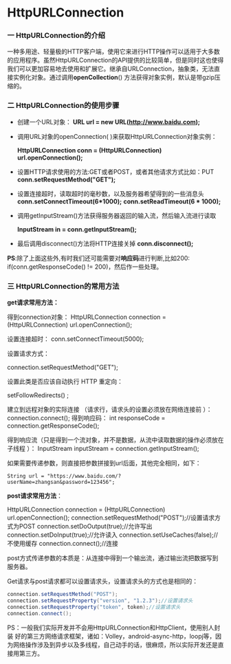 # HttpURLConnection

### 一 HttpURLConnection的介绍

一种多用途、轻量极的HTTP客户端，使用它来进行HTTP操作可以适用于大多数的应用程序。虽然HttpURLConnection的API提供的比较简单，但是同时这也使得我们可以更加容易地去使用和扩展它。继承自URLConnection，抽象类，无法直接实例化对象。通过调用**openCollection**() 方法获得对象实例，默认是带gzip压缩的。

### 二 HttpURLConnection的使用步骤 

- 创建一个URL对象： **URL url = new URL(http://www.baidu.com);**

- 调用URL对象的openConnection( )来获取HttpURLConnection对象实例： 

  **HttpURLConnection conn = (HttpURLConnection) url.openConnection();**

- 设置HTTP请求使用的方法:GET或者POST，或者其他请求方式比如：PUT **conn.setRequestMethod("GET");**

- 设置连接超时，读取超时的毫秒数，以及服务器希望得到的一些消息头 **conn.setConnectTimeout(6\*1000);** **conn.setReadTimeout(6 \* 1000);**

- 调用getInputStream()方法获得服务器返回的输入流，然后输入流进行读取

   **InputStream in = conn.getInputStream();**

- 最后调用disconnect()方法将HTTP连接关掉 **conn.disconnect();**

**PS**:除了上面这些外,有时我们还可能需要对**响应码**进行判断,比如200: if(conn.getResponseCode() != 200)，然后作一些处理。

### 三 HttpURLConnection的常用方法

**get请求常用方法：**

得到connection对象：
HttpURLConnection connection = (HttpURLConnection) url.openConnection();

设置连接超时：
conn.setConnectTimeout(5000);

设置请求方式：

connection.setRequestMethod("GET");

设置此类是否应该自动执行 HTTP 重定向：

setFollowRedirects() ;

建立到远程对象的实际连接 （请求行，请求头的设置必须放在网络连接前 ）：
connection.connect();
得到响应码：
int responseCode = connection.getResponseCode();

得到响应流（只是得到一个流对象，并不是数据，从流中读取数据的操作必须放在子线程 ）：
InputStream inputStream = connection.getInputStream();

如果需要传递参数，则直接把参数拼接到url后面，其他完全相同，如下：

```
String url = "https://www.baidu.com/?userName=zhangsan&password=123456";
```

**post请求常用方法**：

HttpURLConnection connection = (HttpURLConnection) url.openConnection();
connection.setRequestMethod("POST");//设置请求方式为POST
connection.setDoOutput(true);//允许写出
connection.setDoInput(true);//允许读入
connection.setUseCaches(false);//不使用缓存
 connection.connect();//连接

post方式传递参数的本质是：从连接中得到一个输出流，通过输出流把数据写到服务器。  

Get请求与post请求都可以设置请求头，设置请求头的方式也是相同的：

```java
connection.setRequestMethod("POST");
connection.setRequestProperty("version", "1.2.3");//设置请求头
connection.setRequestProperty("token", token);//设置请求头
connection.connect();
```

PS：一般我们实际开发并不会用HttpURLConnection和HttpClient，使用别人封装 好的第三方网络请求框架，诸如：Volley，android-async-http，loopj等，因为网络操作涉及到异步以及多线程，自己动手的话，很麻烦，所以实际开发还是直接用第三方。 
